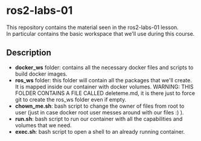 # ros2-labs-01
This repository contains the material seen in the ros2-labs-01 lesson. <br>
In particular contains the basic workspace that we'll use during this course.

## Description

- **docker_ws** folder: contains all the necessary docker files and scripts to build docker images.
- **ros_ws** folder: this folder will contain all the packages that we'll create. It is mapped inside our container with docker volumes. WARNING: THIS FOLDER CONTAINS A FILE CALLED deleteme.md, it is there just to force git to create the ros_ws folder even if empty.
- **chown_me.sh**: bash script to change the owner of files from root to user (just in case docker root user messes around with our files :) ).
- **run.sh**: bash script to run our container with all the capabilities and volumes that we need.
- **exec.sh**: bash script to open a shell to an already running container.

